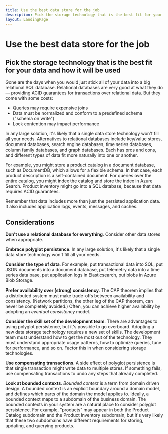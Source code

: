```yaml
---
title: Use the best data store for the job
description: Pick the storage technology that is the best fit for your data and how it will be used
layout: LandingPage
---
```


# Use the best data store for the job

## Pick the storage technology that is the best fit for your data and how it will be used

Gone are the days when you would just stick all of your data into a big relational SQL database. Relational databases are very good at what they do &mdash; providing ACID guarantees for transactions over relational data. But they come with some costs:

- Queries may require expensive joins
- Data must be normalized and conform to a predefined schema ("schema on write")
- Lock contention may impact performance

In any large solution, it's likely that a single data store technology won't fill all your needs. Alternatives to relational databases include key/value stores, document databases, search engine databases, time series databases, column family databases, and graph databases. Each has pros and cons, and different types of data fit more naturally into one or another. 

For example, you might store a product catalog in a document database, such as DocumentDB, which allows for a flexible schema. In that case, each product description is a self-contained document. For queries over the entire catalog, you might index the catalog and store the index in Azure Search. Product inventory might go into a SQL database, because that data requires ACID guarantees.

Remember that data includes more than just the persisted application data. It also includes application logs, events, messages, and caches.

## Considerations

**Don't use a relational database for everything**. Consider other data stores when appropriate. 

**Embrace polyglot persistence**. In any large solution, it's likely that a single data store technology won't fill all your needs. 

**Consider the type of data**. For example, put transactional data into SQL, put JSON documents into a document database, put telemetry data into a time series data base, put application logs in Elasticsearch, put blobs in Azure Blob Storage.

**Prefer availability over (strong) consistency**. The CAP theorem implies that a distributed system must make trade-offs between availability and consistency. (Network partitions, the other leg of the CAP theorem, can never be completely avoided.) Often, you can achieve higher availability by adopting an *eventual consistency* model. 

**Consider the skill set of the development team**. There are advantages to using polyglot persistence, but it's possible to go overboard. Adopting a new data storage technology requires a new set of skills. The development team must understand how to get the most out of the technology. They must understand appropriate usage patterns, how to optimize queries, tune for performance, and so on. Factor this in when considering storage technologies. 

**Use compensating transactions**. A side effect of polyglot persistence is that single transaction might write data to multiple stores. If something fails, use compensating transactions to undo any steps that already completed.

**Look at bounded contexts**. *Bounded context* is a term from domain driven design. A bounded context is an explicit boundary around a domain model, and defines which parts of the domain the model applies to. Ideally, a bounded context maps to a subdomain of the business domain. The bounded contexts in your system are a natural place to consider polyglot persistence. For example, "products" may appear in both the Product Catalog subdomain and the Product Inventory subdomain, but it's very likely that these two subdomains have different requirements for storing, updating, and querying products.
